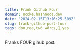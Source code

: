 ```yaml
---
title: Frank Github Four
domain: nocke.hashnode.dev
date: "2024-02-15T13:16:25.509Z"
slug: frank-github-post-four
tags: doo,ree,twö wörds,🤡,yes
---
```


Franks FOUR gihub post.

